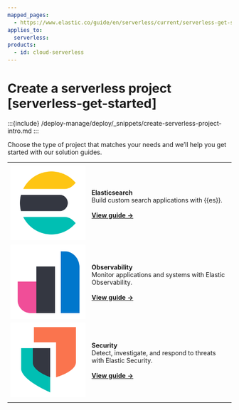 ```yaml
---
mapped_pages:
  - https://www.elastic.co/guide/en/serverless/current/serverless-get-started.html
applies_to:
  serverless:
products:
  - id: cloud-serverless
---
```


# Create a serverless project [serverless-get-started]

:::{include} /deploy-manage/deploy/_snippets/create-serverless-project-intro.md
:::

Choose the type of project that matches your needs and we’ll help you get started with our solution guides.

|     |     |
| --- | --- |
|  |  |
| ![elasticsearch](../../images/64x64_Color_elasticsearch-logo-color-64px.png "elasticsearch =50%") | **Elasticsearch**<br> Build custom search applications with {{es}}.<br><br>[**View guide →**](/solutions/search/get-started.md)<br> |
| ![observability](../../images/64x64_Color_observability-logo-color-64px.png "observability =50%") | **Observability**<br> Monitor applications and systems with Elastic Observability.<br><br>[**View guide →**](/solutions/observability/get-started.md)<br> |
| ![security](../../images/64x64_Color_security-logo-color-64px.png "security =50%") | **Security**<br> Detect, investigate, and respond to threats with Elastic Security.<br><br>[**View guide →**](/solutions/security/get-started/create-security-project.md)<br> |
|  |  |